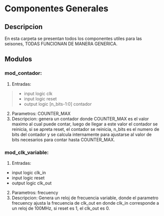 # Componentes Generales
## Descripcion
En esta carpeta se presentan todos los componentes utiles para las seisones,
TODAS FUNCIONAN DE MANERA GENERICA.

## Modulos

### mod_contador:
  1. Entradas: 
  > * input logic clk
  > * input logic reset
  > * output logic [n_bits-1:0] contador
  2. Parametros: COUNTER_MAX
  3. Descripcion: genera un contador donde COUNTER_MAX es el valor maximo al cual puede contar, luego de llegar a este valor
el contador se reinicia, si se apreta reset, el contador se reinicia, n_bits es el numero de bits del contador y se calcula internamente para ajustarse al valor de bits necesarios para contar hasta COUNTER_MAX.
### mod_clk_variable:
  1. Entradas:
   * input logic clk_in
   * input logic reset
   * output logic clk_out
  2. Parametros: frecuency
  3. Descripcion: Genera un reloj de frecuencia variable, donde el parametro frecuency ajusta la frecuencia de clk_out en donde clk_in corresponde a un reloj de 100MHz, si reset es 1, el clk_out es 0.
